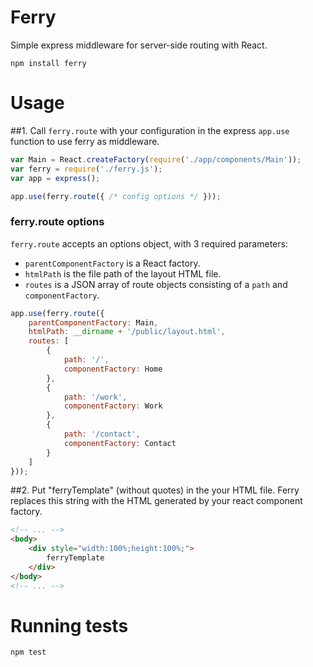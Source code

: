 # Ferry
Simple express middleware for server-side routing with React.

```
npm install ferry
```

# Usage
##1. Call `ferry.route` with your configuration in the express `app.use` function to use ferry as middleware.
```js
var Main = React.createFactory(require('./app/components/Main'));
var ferry = require('./ferry.js');
var app = express();

app.use(ferry.route({ /* config options */ }));
```

### ferry.route options
`ferry.route` accepts an options object, with 3 required parameters:
- `parentComponentFactory` is a React factory.
- `htmlPath` is the file path of the layout HTML file.
- `routes` is a JSON array of route objects consisting of a `path` and `componentFactory`.
```js
app.use(ferry.route({
    parentComponentFactory: Main,
    htmlPath: __dirname + '/public/layout.html',
    routes: [
        {
            path: '/',
            componentFactory: Home
        },
        {
            path: '/work',
            componentFactory: Work
        },
        {
            path: '/contact',
            componentFactory: Contact
        }
    ]
}));
```

##2. Put "ferryTemplate" (without quotes) in the your HTML file. Ferry replaces this string with the HTML generated by your react component factory.
```html
<!-- ... -->
<body>
    <div style="width:100%;height:100%;">
        ferryTemplate
    </div> 
</body>
<!-- ... -->
```

# Running tests
`npm test`
